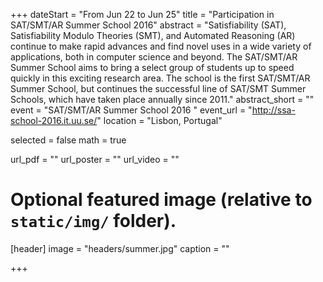 +++
dateStart = "From Jun 22 to Jun 25"
title = "Participation in SAT/SMT/AR Summer School 2016"
abstract = "Satisfiability (SAT), Satisfiability Modulo Theories (SMT), and Automated Reasoning (AR) continue to make rapid advances and find novel uses in a wide variety of applications, both in computer science and beyond.  The SAT/SMT/AR Summer School aims to bring a select group of students up to speed quickly in this exciting research area. The school is the first SAT/SMT/AR Summer School, but continues the successful line of SAT/SMT Summer Schools, which have taken place annually since 2011."
abstract_short = ""
event = "SAT/SMT/AR Summer School 2016 "
event_url = "http://ssa-school-2016.it.uu.se/"
location = "Lisbon, Portugal"

selected = false
math = true

url_pdf = ""
url_poster =  ""
url_video = ""

# Optional featured image (relative to `static/img/` folder).
[header]
image = "headers/summer.jpg"
caption = ""

+++

